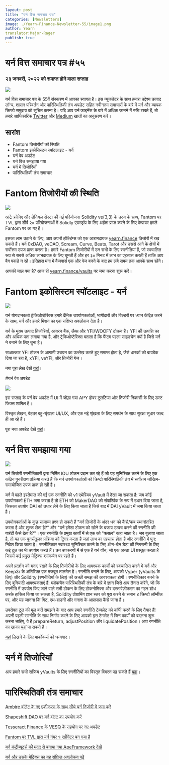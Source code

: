 ```yaml
---
layout: post
title: "यर्न वित्त समाचार पत्र"
categories: [Newsletters]
image: ./Yearn-Finance-Newsletter-55/image1.png
author: Yearn
translator:Major-Rager
publish: true
---
```


# यर्न वित्त समाचार पत्र #५५

### २३ जनवरी, २०२२ को समाप्त होने वाला सप्ताह

![](image1.png)

यर्न वित्त समाचार पत्र के 55वें संस्करण में आपका स्वागत है। इस न्यूजलेटर के साथ हमारा उद्देश्य उत्पाद लॉन्च, शासन परिवर्तन और पारिस्थितिकी तंत्र अपडेट सहित नवीनतम समाचारों के बारे में यर्न और व्यापक क्रिप्टो समुदाय को सूचित करना है। यदि आप यर्न फाइनेंस के बारे में अधिक जानने में रुचि रखते हैं, तो हमारे आधिकारिक [Twitter](https://twitter.com/iearnfinance) और [Medium](https://medium.com/iearn) खातों का अनुसरण करें।

## सारांश

- Fantom तिजोरीयों की स्थिति
- Fantom इकोसिस्टम स्पॉटलाइट - यर्न
- यर्न वेब अपडेट
- यर्न वित्त समझाया गया
- यर्न में तिजोरियाँ
- पारिस्थितिकी तंत्र समाचार

# Fantom तिजोरीयों की स्थिति

![](image2.png)

आंद्रे क्रोनिए और डेनियल सेस्टा की नई परियोजना Solidity ve(3,3) के उदय के साथ, Fantom पर TVL द्वारा शीर्ष २० परियोजनाओं में Solidly एयरड्रॉप के लिए अर्हता प्राप्त करने के लिए वैम्पायर हमले Fantom पर आ गए हैं।

इसका लाभ उठाने के लिए, आप अपनी होल्डिंग्स को एक आरामदायक [yearn.finance](https://yearn.finance/#/home) तिजोरी में रख सकते हैं। यर्न 0xDAO, veDAO, Scream, Curve, Beats, Tarot और उससे आगे के क्षेत्रों में सर्वोत्तम उपज प्राप्त करता है। हमारे Fantom तिजोरीयों में उन सभी के लिए रणनीतियां हैं, जो स्वचालित रूप से सबसे अधिक लाभदायक के लिए घूमती हैं और हर ३० मिनट में लाभ का एहसास करती हैं ताकि आप बैग पकड़े न रहें। इतिहास मंगा में वैम्पवार्स एक और पेज बनने के बाद हम लंबे समय तक आपके साथ रहेंगे।

आपकी चाल क्या है? आज ही [yearn.finance/vaults](https://yearn.finance/vaults) पर जमा करना शुरू करें।

# Fantom इकोसिस्टम स्पॉटलाइट - यर्न

![](image3.png)

यर्न योगदानकर्ता ट्रेकिओप्टेरिक्स हमारे दैनिक उपयोगकर्ताओं, भागीदारों और बिल्डरों पर ध्यान केंद्रित करने के साथ, यर्न और हमारे मिशन का एक संक्षिप्त अवलोकन देता है।

यर्न के मुख्य उत्पाद तिजोरियाँ, आयरन बैंक, लैब्स और YFI/WOOFY टोकन हैं। YFI की उत्पत्ति का और अधिक पता लगाया गया है, और ट्रेकिओप्टेरिक्स बताता है कि फैंटम पहला साइडचेन क्यों है जिसे यर्न ने बनाने के लिए चुना है।

साक्षात्कार YFI टोकन के आगामी उन्नयन का उल्लेख करते हुए समाप्त होता है, जैसे धारकों को बायबैक दिया जा रहा है, xYFI, veYFI, और तिजोरी गेज।

नया पूरा लेख देखें [यहां](https://fantom.foundation/blog/fantom-ecosystem-spotlight-yearn/?__cf_chl_rt_tk=rdrT2KHoFbjTe1yyUOmIDA92AeTmrMPKtQW5yT18mwk-1643234302-0-NgaNyc)।

#यर्न वेब अपडेट

![](image4.png)

इस सप्ताह के यर्न वेब अपडेट में UI में जोड़ा गया APY होवर टूलटिप्स और तिजोरी निकासी के लिए डस्ट फिक्स शामिल है।

विस्तृत लेखन, बेहतर बहु-श्रृंखला UI/UX, और एक नई श्रृंखला के लिए समर्थन के साथ सुरक्षा सुधार जल्द ही आ रहे हैं।

पूरा नया अपडेट देखें [यहां](https://yearnweb.substack.com/p/yearn-web-engineering-update-7d7?r=2y79e&utm_campaign=post&utm_medium=web)।

# यर्न वित्त समझाया गया

![](image5.png)

यर्न तिजोरी रणनीतिकारों द्वारा निर्मित IOU टोकन प्रदान कर रहे हैं जो यह सुनिश्चित करने के लिए एक कठिन पुनरीक्षण प्रक्रिया करते हैं कि यर्न उपयोगकर्ताओं को क्रिप्टो पारिस्थितिकी तंत्र में सर्वोत्तम जोखिम-समायोजित उपज प्राप्त हो रही है।

यर्न में पहले इस्तेमाल की गई एक रणनीति को v1 एथेरियम yVault में देखा जा सकता है: जब कोई उपयोगकर्ता ETH जमा करता है तो ETH को MakerDAO को संपार्श्विक के रूप में उधार दिया जाता है, जिसका उपयोग DAI को उधार लेने के लिए किया जाता है जिसे बाद में DAI yVault में जमा किया जाता है।

उपयोगकर्ताओं के कुछ सामान्य प्रश्न हो सकते हैं "यर्न तिजोरी के अंदर धन को कैसे/कब स्थानांतरित करता है और शुल्क लेता है?" और "यर्न हमेशा टोकन को खोने के बजाय उत्पन्न करने की रणनीति की गारंटी कैसे देता है?"। एक रणनीति के प्रमुख कार्यों में से एक को "फसल" कहा जाता है। जब बुलाया जाता है, तो यह एक पुनर्संतुलन प्रक्रिया को ट्रिगर करता है जहां लाभ का एहसास होता है और रणनीति में पुन: निवेश किया जाता है। रणनीतिकार स्वास्थ्य सुनिश्चित करने के लिए ऑन-चेन डेटा की निगरानी के लिए कई टूल का भी उपयोग करते हैं। उन उपकरणों में से एक है यर्न वॉच, जो एक अच्छा UI प्रस्तुत करता है जिसमें कई प्रमुख मेट्रिक्स ब्लॉकचेन पर रहते हैं।

अपने प्रदर्शन को बनाए रखने के लिए तिजोरीयों के लिए आवश्यक कार्यों को स्वचालित करने में यर्न और Keep3r के अतिरिक्त एक मजबूत तालमेल है। रणनीति बनाने के लिए, आपको Vyper (yVaults के लिए) और Solidity (रणनीतियों के लिए) की अच्छी समझ की आवश्यकता होगी। रणनीतिकार बनने के लिए बुनियादी आवश्यकताएं हैं: ब्लॉकचैन पारिस्थितिकी तंत्र के बारे में ज्ञान जिसे आप तैनात करेंगे, जो कि रणनीति में उपयोग किए जाने वाले सभी टोकन के लिए टोकनोमिक्स और दस्तावेज़ीकरण का गहन शोध करके हासिल किया जा सकता है, Solidity प्रोग्रामिंग ज्ञान स्तर को पूरा करने के समान ४ क्रिप्टो ज़ॉम्बीज़ पर, और यह जानना कि गिट, एथ-ब्राउनी और गनाश के आसपास कैसे जाना है।

उपरोक्त टूल की मूल बातें समझने के बाद आप हमारे रणनीति टेम्पलेट को कॉपी करने के लिए तैयार हैं! अपनी पहली रणनीति के साथ निर्माण करने के लिए आपको इस टेम्प्लेट में जिन कार्यों को बदलना शुरू करना चाहिए, वे हैं prepareReturn, adjustPosition और liquidatePosition। आप रणनीति का खाका [यहां](https://github.com/yearn/brownie-strategy-mix) पा सकते हैं।

[यहां](https://medium.com/iearn/yearn-finance-explained-what-are-vaults-and-strategies-96970560432) लिखने के लिए मार्कोवर्म्स को धन्यवाद।

# यर्न में तिजोरियाँ

आप हमारे सभी सक्रिय yVaults के लिए रणनीतियों का विस्तृत विवरण पढ़ सकते हैं [यहां](https://medium.com/yearn-state-of-the-vaults/the-vaults-at-yearn-9237905ffed3)।

# पारिस्थितिकी तंत्र समाचार

[Ambire वॉलेट के नए एकीकरण के साथ सीधे यर्न तिजोरी में जमा करें](https://twitter.com/AmbireWallet/status/1483087593285820416)

[Shapeshift DAO पर यर्न वॉल्ट का उपयोग करें](https://twitter.com/ShapeShift_io/status/1484599573289086984)

[Tesseract Finance के VESQ के सहयोग पर नए अपडेट](https://twitter.com/tesseract_fi/status/1483484524143128578)

[Fantom पर TVL द्वारा यर्न नंबर १ एग्रीगेटर बन गया है](https://twitter.com/vannny365/status/1484385291947368448)

[यर्न कंट्रीब्यूटर्स की मदद से बनाया गया ApeFramework देखें](https://twitter.com/ApeFramework)

[यर्न और उसके मेट्रिक्स का यह संक्षिप्त अवलोकन पढ़ें](https://twitter.com/fuuurma/status/1484503576076599298)
